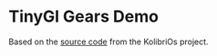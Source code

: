 # TinyGl Gears Demo

Based on the [source code](http://ftp.kolibrios.org/arch/libraries/TinyGL/examples) from the KolibriOs project.
